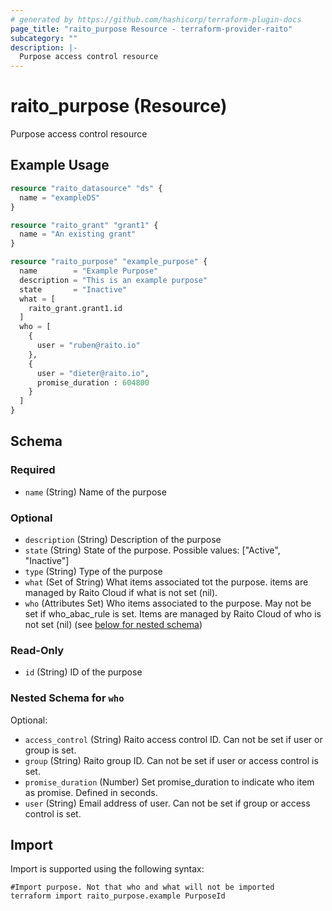 ```yaml
---
# generated by https://github.com/hashicorp/terraform-plugin-docs
page_title: "raito_purpose Resource - terraform-provider-raito"
subcategory: ""
description: |-
  Purpose access control resource
---
```


# raito_purpose (Resource)

Purpose access control resource

## Example Usage

```terraform
resource "raito_datasource" "ds" {
  name = "exampleDS"
}

resource "raito_grant" "grant1" {
  name = "An existing grant"
}

resource "raito_purpose" "example_purpose" {
  name        = "Example Purpose"
  description = "This is an example purpose"
  state       = "Inactive"
  what = [
    raito_grant.grant1.id
  ]
  who = [
    {
      user = "ruben@raito.io"
    },
    {
      user = "dieter@raito.io",
      promise_duration : 604800
    }
  ]
}
```

<!-- schema generated by tfplugindocs -->
## Schema

### Required

- `name` (String) Name of the purpose

### Optional

- `description` (String) Description of the purpose
- `state` (String) State of the purpose. Possible values: ["Active", "Inactive"]
- `type` (String) Type of the purpose
- `what` (Set of String) What items associated tot the purpose. items are managed by Raito Cloud if what is not set (nil).
- `who` (Attributes Set) Who items associated to the purpose. May not be set if who_abac_rule is set. Items are managed by Raito Cloud of who is not set (nil) (see [below for nested schema](#nestedatt--who))

### Read-Only

- `id` (String) ID of the purpose

<a id="nestedatt--who"></a>
### Nested Schema for `who`

Optional:

- `access_control` (String) Raito access control ID. Can not be set if user or group is set.
- `group` (String) Raito group ID. Can not be set if user or access control is set.
- `promise_duration` (Number) Set promise_duration to indicate who item as promise. Defined in seconds.
- `user` (String) Email address of user. Can not be set if group or access control is set.

## Import

Import is supported using the following syntax:

```shell
#Import purpose. Not that who and what will not be imported
terraform import raito_purpose.example PurposeId
```

